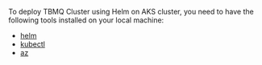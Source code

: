 To deploy TBMQ Cluster using Helm on AKS cluster, you need to have the following tools installed on your local machine:

- [helm](https://helm.sh/docs/intro/install/)
- [kubectl](https://kubernetes.io/docs/tasks/tools/)
- [az](https://learn.microsoft.com/en-us/cli/azure/)
